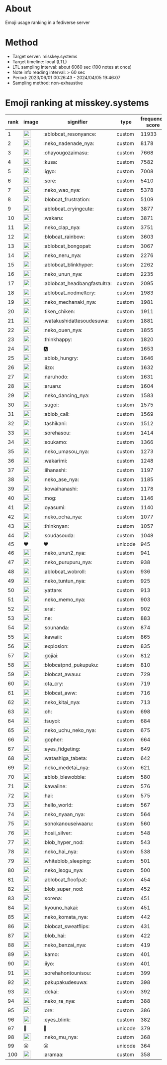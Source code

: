 # About
Emoji usage ranking in a fediverse server

# Method
- Target server: misskey.systems
- Target timeline: local (LTL)
- LTL sampling interval: about 6060 sec (100 notes at once)
- Note info reading interval: > 60 sec
- Period: 2023/06/01 00:26:43 - 2024/04/05 19:46:07 
- Sampling method: non-exhaustive

# Emoji ranking at misskey.systems

|rank|image|signifier|type|frequency score|
|----|----|----|----|----|
|1|<img height="24" src="https://misskey.systems/emoji/ablobcat_resonyance.webp">|:ablobcat_resonyance:|custom|11933|
|2|<img height="24" src="https://misskey.systems/emoji/neko_nadenade_nya.webp">|:neko_nadenade_nya:|custom|8178|
|3|<img height="24" src="https://misskey.systems/emoji/ohayougozaimasu.webp">|:ohayougozaimasu:|custom|7668|
|4|<img height="24" src="https://misskey.systems/emoji/kusa.webp">|:kusa:|custom|7582|
|5|<img height="24" src="https://misskey.systems/emoji/igyo.webp">|:igyo:|custom|7008|
|6|<img height="24" src="https://misskey.systems/emoji/sore.webp">|:sore:|custom|5410|
|7|<img height="24" src="https://misskey.systems/emoji/neko_wao_nya.webp">|:neko_wao_nya:|custom|5378|
|8|<img height="24" src="https://misskey.systems/emoji/blobcat_frustration.webp">|:blobcat_frustration:|custom|5109|
|9|<img height="24" src="https://misskey.systems/emoji/ablobcat_cryingcute.webp">|:ablobcat_cryingcute:|custom|3877|
|10|<img height="24" src="https://misskey.systems/emoji/wakaru.webp">|:wakaru:|custom|3871|
|11|<img height="24" src="https://misskey.systems/emoji/neko_clap_nya.webp">|:neko_clap_nya:|custom|3751|
|12|<img height="24" src="https://misskey.systems/emoji/blobcat_rainbow.webp">|:blobcat_rainbow:|custom|3603|
|13|<img height="24" src="https://misskey.systems/emoji/ablobcat_bongopat.webp">|:ablobcat_bongopat:|custom|3067|
|14|<img height="24" src="https://misskey.systems/emoji/neko_neru_nya.webp">|:neko_neru_nya:|custom|2276|
|15|<img height="24" src="https://misskey.systems/emoji/ablobcat_blinkhyper.webp">|:ablobcat_blinkhyper:|custom|2262|
|16|<img height="24" src="https://misskey.systems/emoji/neko_unun_nya.webp">|:neko_unun_nya:|custom|2235|
|17|<img height="24" src="https://misskey.systems/emoji/ablobcat_headbangfastultra.webp">|:ablobcat_headbangfastultra:|custom|2095|
|18|<img height="24" src="https://misskey.systems/emoji/ablobcat_nodmeltcry.webp">|:ablobcat_nodmeltcry:|custom|1983|
|19|<img height="24" src="https://misskey.systems/emoji/neko_mechanaki_nya.webp">|:neko_mechanaki_nya:|custom|1981|
|20|<img height="24" src="https://misskey.systems/emoji/tiken_chiken.webp">|:tiken_chiken:|custom|1911|
|21|<img height="24" src="https://misskey.systems/emoji/watakushidattesoudesuwa.webp">|:watakushidattesoudesuwa:|custom|1881|
|22|<img height="24" src="https://misskey.systems/emoji/neko_ouen_nya.webp">|:neko_ouen_nya:|custom|1855|
|23|<img height="24" src="https://misskey.systems/emoji/thinkhappy.webp">|:thinkhappy:|custom|1820|
|24|<img height="24" src="https://misskey.systems/emoji/a.webp">|:a:|custom|1653|
|25|<img height="24" src="https://misskey.systems/emoji/ablob_hungry.webp">|:ablob_hungry:|custom|1646|
|26|<img height="24" src="https://misskey.systems/emoji/iizo.webp">|:iizo:|custom|1632|
|27|<img height="24" src="https://misskey.systems/emoji/naruhodo.webp">|:naruhodo:|custom|1631|
|28|<img height="24" src="https://misskey.systems/emoji/aruaru.webp">|:aruaru:|custom|1604|
|29|<img height="24" src="https://misskey.systems/emoji/neko_dancing_nya.webp">|:neko_dancing_nya:|custom|1583|
|30|<img height="24" src="https://misskey.systems/emoji/sugoi.webp">|:sugoi:|custom|1575|
|31|<img height="24" src="https://misskey.systems/emoji/ablob_call.webp">|:ablob_call:|custom|1569|
|32|<img height="24" src="https://misskey.systems/emoji/tashikani.webp">|:tashikani:|custom|1512|
|33|<img height="24" src="https://misskey.systems/emoji/sorehasou.webp">|:sorehasou:|custom|1414|
|34|<img height="24" src="https://misskey.systems/emoji/soukamo.webp">|:soukamo:|custom|1366|
|35|<img height="24" src="https://misskey.systems/emoji/neko_umasou_nya.webp">|:neko_umasou_nya:|custom|1273|
|36|<img height="24" src="https://misskey.systems/emoji/wakarimi.webp">|:wakarimi:|custom|1248|
|37|<img height="24" src="https://misskey.systems/emoji/iihanashi.webp">|:iihanashi:|custom|1197|
|38|<img height="24" src="https://misskey.systems/emoji/neko_ase_nya.webp">|:neko_ase_nya:|custom|1185|
|39|<img height="24" src="https://misskey.systems/emoji/kowaihanashi.webp">|:kowaihanashi:|custom|1178|
|40|<img height="24" src="https://misskey.systems/emoji/mog.webp">|:mog:|custom|1146|
|41|<img height="24" src="https://misskey.systems/emoji/oyasumi.webp">|:oyasumi:|custom|1140|
|42|<img height="24" src="https://misskey.systems/emoji/neko_ocha_nya.webp">|:neko_ocha_nya:|custom|1077|
|43|<img height="24" src="https://misskey.systems/emoji/thinknyan.webp">|:thinknyan:|custom|1057|
|44|<img height="24" src="https://misskey.systems/emoji/soudasouda.webp">|:soudasouda:|custom|1048|
|45|❤|❤|unicode|945|
|46|<img height="24" src="https://misskey.systems/emoji/neko_unun2_nya.webp">|:neko_unun2_nya:|custom|941|
|47|<img height="24" src="https://misskey.systems/emoji/neko_purupuru_nya.webp">|:neko_purupuru_nya:|custom|938|
|48|<img height="24" src="https://misskey.systems/emoji/ablobcat_wobroll.webp">|:ablobcat_wobroll:|custom|936|
|49|<img height="24" src="https://misskey.systems/emoji/neko_tuntun_nya.webp">|:neko_tuntun_nya:|custom|925|
|50|<img height="24" src="https://misskey.systems/emoji/yattare.webp">|:yattare:|custom|913|
|51|<img height="24" src="https://misskey.systems/emoji/neko_memo_nya.webp">|:neko_memo_nya:|custom|903|
|52|<img height="24" src="https://misskey.systems/emoji/erai.webp">|:erai:|custom|902|
|53|<img height="24" src="https://misskey.systems/emoji/ne.webp">|:ne:|custom|883|
|54|<img height="24" src="https://misskey.systems/emoji/sounanda.webp">|:sounanda:|custom|874|
|55|<img height="24" src="https://misskey.systems/emoji/kawaiii.webp">|:kawaiii:|custom|865|
|56|<img height="24" src="https://misskey.systems/emoji/explosion.webp">|:explosion:|custom|835|
|57|<img height="24" src="https://misskey.systems/emoji/gojiai.webp">|:gojiai:|custom|812|
|58|<img height="24" src="https://misskey.systems/emoji/blobcatpnd_pukupuku.webp">|:blobcatpnd_pukupuku:|custom|810|
|59|<img height="24" src="https://misskey.systems/emoji/blobcat_awauu.webp">|:blobcat_awauu:|custom|729|
|60|<img height="24" src="https://misskey.systems/emoji/ota_cry.webp">|:ota_cry:|custom|719|
|61|<img height="24" src="https://misskey.systems/emoji/blobcat_aww.webp">|:blobcat_aww:|custom|716|
|62|<img height="24" src="https://misskey.systems/emoji/neko_kitai_nya.webp">|:neko_kitai_nya:|custom|713|
|63|<img height="24" src="https://misskey.systems/emoji/oh.webp">|:oh:|custom|698|
|64|<img height="24" src="https://misskey.systems/emoji/tsuyoi.webp">|:tsuyoi:|custom|684|
|65|<img height="24" src="https://misskey.systems/emoji/neko_uchu_neko_nya.webp">|:neko_uchu_neko_nya:|custom|675|
|66|<img height="24" src="https://misskey.systems/emoji/gopher.webp">|:gopher:|custom|664|
|67|<img height="24" src="https://misskey.systems/emoji/eyes_fidgeting.webp">|:eyes_fidgeting:|custom|649|
|68|<img height="24" src="https://misskey.systems/emoji/watashiga_tabeta.webp">|:watashiga_tabeta:|custom|642|
|69|<img height="24" src="https://misskey.systems/emoji/neko_medetai_nya.webp">|:neko_medetai_nya:|custom|621|
|70|<img height="24" src="https://misskey.systems/emoji/ablob_blewobble.webp">|:ablob_blewobble:|custom|580|
|71|<img height="24" src="https://misskey.systems/emoji/kawaiine.webp">|:kawaiine:|custom|576|
|72|<img height="24" src="https://misskey.systems/emoji/hai.webp">|:hai:|custom|575|
|73|<img height="24" src="https://misskey.systems/emoji/hello_world.webp">|:hello_world:|custom|567|
|74|<img height="24" src="https://misskey.systems/emoji/neko_nyaan_nya.webp">|:neko_nyaan_nya:|custom|564|
|75|<img height="24" src="https://misskey.systems/emoji/sonokanouseiwaaru.webp">|:sonokanouseiwaaru:|custom|560|
|76|<img height="24" src="https://misskey.systems/emoji/hosii_silver.webp">|:hosii_silver:|custom|548|
|77|<img height="24" src="https://misskey.systems/emoji/blob_hyper_nod.webp">|:blob_hyper_nod:|custom|543|
|78|<img height="24" src="https://misskey.systems/emoji/neko_hai_nya.webp">|:neko_hai_nya:|custom|538|
|79|<img height="24" src="https://misskey.systems/emoji/whiteblob_sleeping.webp">|:whiteblob_sleeping:|custom|501|
|80|<img height="24" src="https://misskey.systems/emoji/neko_isogu_nya.webp">|:neko_isogu_nya:|custom|500|
|81|<img height="24" src="https://misskey.systems/emoji/ablobcat_floofpat.webp">|:ablobcat_floofpat:|custom|454|
|82|<img height="24" src="https://misskey.systems/emoji/blob_super_nod.webp">|:blob_super_nod:|custom|452|
|83|<img height="24" src="https://misskey.systems/emoji/sorena.webp">|:sorena:|custom|451|
|84|<img height="24" src="https://misskey.systems/emoji/kyouno_hakai.webp">|:kyouno_hakai:|custom|451|
|85|<img height="24" src="https://misskey.systems/emoji/neko_komata_nya.webp">|:neko_komata_nya:|custom|442|
|86|<img height="24" src="https://misskey.systems/emoji/blobcat_sweatflips.webp">|:blobcat_sweatflips:|custom|431|
|87|<img height="24" src="https://misskey.systems/emoji/blob_hai.webp">|:blob_hai:|custom|422|
|88|<img height="24" src="https://misskey.systems/emoji/neko_banzai_nya.webp">|:neko_banzai_nya:|custom|419|
|89|<img height="24" src="https://misskey.systems/emoji/kamo.webp">|:kamo:|custom|401|
|90|<img height="24" src="https://misskey.systems/emoji/iiyo.webp">|:iiyo:|custom|401|
|91|<img height="24" src="https://misskey.systems/emoji/sorehahontounisou.webp">|:sorehahontounisou:|custom|399|
|92|<img height="24" src="https://misskey.systems/emoji/pakupakudesuwa.webp">|:pakupakudesuwa:|custom|398|
|93|<img height="24" src="https://misskey.systems/emoji/dekai.webp">|:dekai:|custom|392|
|94|<img height="24" src="https://misskey.systems/emoji/neko_ra_nya.webp">|:neko_ra_nya:|custom|388|
|95|<img height="24" src="https://misskey.systems/emoji/ore.webp">|:ore:|custom|386|
|96|<img height="24" src="https://misskey.systems/emoji/eyes_blink.webp">|:eyes_blink:|custom|382|
|97|🎉|🎉|unicode|379|
|98|<img height="24" src="https://misskey.systems/emoji/neko_mu_nya.webp">|:neko_mu_nya:|custom|368|
|99|😮|😮|unicode|364|
|100|<img height="24" src="https://misskey.systems/emoji/aramaa.webp">|:aramaa:|custom|358|
